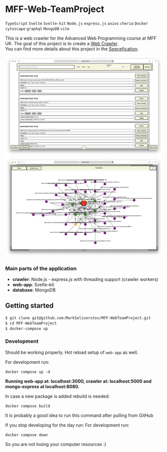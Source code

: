 # MFF-Web-TeamProject

`TypeScript` `Svelte` `Svelte-kit` `Node.js` `express.js` `axios` `cherio` `Docker` `cytoscape` `graphql` `MongoDB` `vite`

This is a web crawler for the Advanced Web Programming course at MFF UK. 
The goal of this project is to create a [Web Crawler](https://cs.wikipedia.org/wiki/Web_crawler). <br> You can find more details about this project in the [Specefication](./Specification.md).

<img src="./screens/mainpage.png">
<img src="./screens/graph-vizualization.png">

### Main parts of the application

- **crawler**: Node.js - express.js with threading support (crawler workers)
- **web-app**: Svelte-kit
- **database**: MongoDB

## Getting started

```bash
$ git clone git@github.com:MarkSeliverstov/MFF-WebTeamProject.git
$ cd MFF-WebTeamProject
$ docker-compose up 
```

### Development

Should be working properly. Hot reload setup of `web-app` as well. 

For development run:
```shell
docker compose up -d
```
**Running web-app at: localhost:3000, crawler at: localhost:5000 and mongo-express at localhost:8080.**

In case a new package is added rebuild is needed:
```shell
docker compose build
```
It is probably a good idea to run this command after pulling from GitHub

If you stop developing for the day run:
For development run:
```shell
docker compose down
```
So you are not losing your computer resources :)


